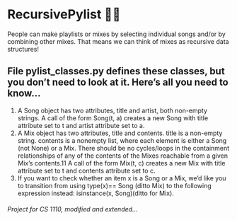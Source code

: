 # RecursivePylist 🎼🎵

People can make playlists or mixes by selecting individual songs and/or by combining other mixes. That means we can think of mixes as recursive data structures! 

## File pylist_classes.py defines these classes, but you don’t need to look at it. Here’s all you need to know...
1. A Song object has two attributes, title and artist, both non-empty strings. A call of the form Song(t, a) creates a new Song with title attribute set to t and artist attribute set to a.
2. A Mix object has two attributes, title and contents. title is a non-empty string. contents is a nonempty list, where each element is either a Song (not None) or a Mix. There should be no cycles/loops in the containment relationships of any of the contents of the Mixes reachable from a given Mix’s contents.11 A call of the form Mix(t, c) creates a new Mix with title attribute set to t and contents attribute set to c.
3. If you want to check whether an item x is a Song or a Mix, we’d like you to transition from using type(x)== Song (ditto Mix) to the following expression instead:
isinstance(x, Song)(ditto for Mix).

###### Project for CS 1110, modified and extended...
